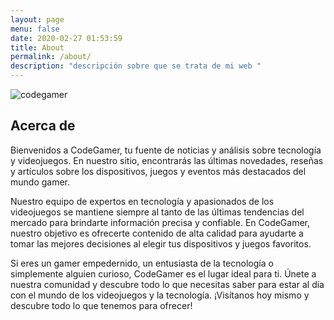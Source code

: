```yaml
---
layout: page
menu: false
date: 2020-02-27 01:53:59
title: About
permalink: /about/
description: "descripción sobre que se trata de mi web "
---
```

<img src="https://i.ibb.co/60YbLCV/codegamer.png" alt="codegamer" border="0">

## Acerca de

Bienvenidos a CodeGamer, tu fuente de noticias y análisis sobre tecnología y videojuegos. En nuestro sitio, encontrarás las últimas novedades, reseñas y artículos sobre los dispositivos, juegos y eventos más destacados del mundo gamer.

Nuestro equipo de expertos en tecnología y apasionados de los videojuegos se mantiene siempre al tanto de las últimas tendencias del mercado para brindarte información precisa y confiable. En CodeGamer, nuestro objetivo es ofrecerte contenido de alta calidad para ayudarte a tomar las mejores decisiones al elegir tus dispositivos y juegos favoritos.

Si eres un gamer empedernido, un entusiasta de la tecnología o simplemente alguien curioso, CodeGamer es el lugar ideal para ti. Únete a nuestra comunidad y descubre todo lo que necesitas saber para estar al día con el mundo de los videojuegos y la tecnología. ¡Visítanos hoy mismo y descubre todo lo que tenemos para ofrecer!